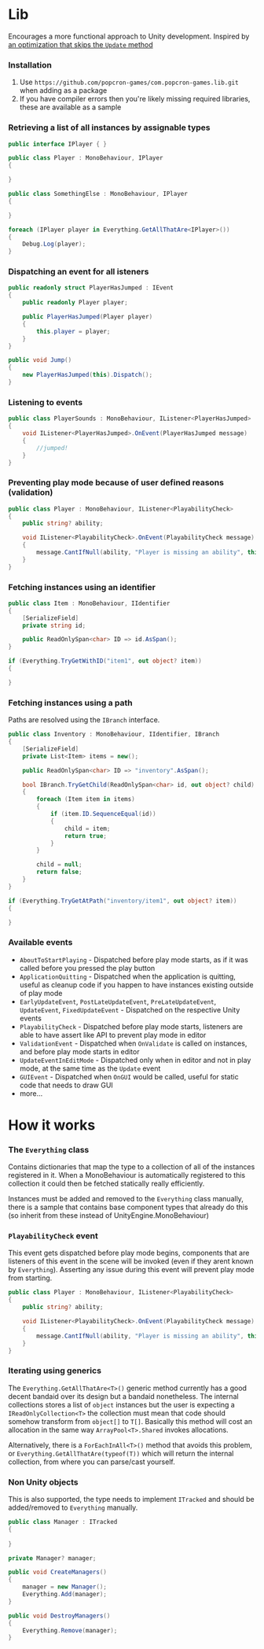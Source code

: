 # Lib
Encourages a more functional approach to Unity development.
Inspired by [an optimization that skips the `Update` method](https://blog.unity.com/engine-platform/10000-update-calls)

### Installation
1. Use `https://github.com/popcron-games/com.popcron-games.lib.git` when adding as a package
2. If you have compiler errors then you're likely missing required libraries, these are available as a sample

### Retrieving a list of all instances by assignable types
```csharp
public interface IPlayer { }

public class Player : MonoBehaviour, IPlayer
{

}

public class SomethingElse : MonoBehaviour, IPlayer
{

}

foreach (IPlayer player in Everything.GetAllThatAre<IPlayer>())
{
    Debug.Log(player);
}
```
### Dispatching an event for all isteners
```csharp
public readonly struct PlayerHasJumped : IEvent 
{
    public readonly Player player;

    public PlayerHasJumped(Player player)
    {
        this.player = player;
    }
}

public void Jump()
{
    new PlayerHasJumped(this).Dispatch();
}
```
### Listening to events
```csharp
public class PlayerSounds : MonoBehaviour, IListener<PlayerHasJumped>
{
    void IListener<PlayerHasJumped>.OnEvent(PlayerHasJumped message)
    {
        //jumped!
    }
}
```
### Preventing play mode because of user defined reasons (validation)
```csharp
public class Player : MonoBehaviour, IListener<PlayabilityCheck>
{
    public string? ability;

    void IListener<PlayabilityCheck>.OnEvent(PlayabilityCheck message)
    {
        message.CantIfNull(ability, "Player is missing an ability", this);
    }
}
```
### Fetching instances using an identifier
```csharp
public class Item : MonoBehaviour, IIdentifier 
{
    [SerializeField]
    private string id;

    public ReadOnlySpan<char> ID => id.AsSpan();
}

if (Everything.TryGetWithID("item1", out object? item))
{

}
```
### Fetching instances using a path
Paths are resolved using the `IBranch` interface.
```csharp
public class Inventory : MonoBehaviour, IIdentifier, IBranch
{
    [SerializeField]
    private List<Item> items = new();

    public ReadOnlySpan<char> ID => "inventory".AsSpan();

    bool IBranch.TryGetChild(ReadOnlySpan<char> id, out object? child)
    {
        foreach (Item item in items)
        {
            if (item.ID.SequenceEqual(id))
            {
                child = item;
                return true;
            }
        }

        child = null;
        return false;
    }
}

if (Everything.TryGetAtPath("inventory/item1", out object? item))
{

}
```
### Available events
* `AboutToStartPlaying` - Dispatched before play mode starts, as if it was called before you pressed the play button
* `ApplicationQuitting` - Dispatched when the application is quitting, useful as cleanup code if you happen to have instances existing outside of play mode
* `EarlyUpdateEvent`, `PostLateUpdateEvent`, `PreLateUpdateEvent`, `UpdateEvent`, `FixedUpdateEvent` - Dispatched on the respective Unity events
* `PlayabilityCheck` - Dispatched before play mode starts, listeners are able to have assert like API to prevent play mode in editor
* `ValidationEvent` - Dispatched when `OnValidate` is called on instances, and before play mode starts in editor
* `UpdateEventInEditMode` - Dispatched only when in editor and not in play mode, at the same time as the `Update` event
* `GUIEvent` - Dispatched when `OnGUI` would be called, useful for static code that needs to draw GUI
* more...

# How it works
### The `Everything` class
Contains dictionaries that map the type to a collection of all of the instances registered in it. When a MonoBehaviour is automatically registered to this collection it could then be fetched statically really efficiently.

Instances must be added and removed to the `Everything` class manually, there is a sample that contains base component types that already do this (so inherit from these instead of UnityEngine.MonoBehaviour)

### `PlayabilityCheck` event
This event gets dispatched before play mode begins, components that are listeners of this event in the scene will be invoked (even if they arent known by `Everything`). Asserting any issue during this event will prevent play mode from starting.
```cs
public class Player : MonoBehaviour, IListener<PlayabilityCheck>
{
    public string? ability;

    void IListener<PlayabilityCheck>.OnEvent(PlayabilityCheck message)
    {
        message.CantIfNull(ability, "Player is missing an ability", this);
    }
}
```
### Iterating using generics
The `Everything.GetAllThatAre<T>()` generic method currently has a good decent bandaid over its design but a bandaid nonetheless. The internal collections stores a list of `object` instances but the user is expecting a `IReadOnlyCollection<T>` the collection must mean that code should somehow transform from `object[]` to `T[]`. Basically this method will cost an allocation in the same way `ArrayPool<T>.Shared` invokes allocations.

Alternatively, there is a `ForEachInAll<T>()` method that avoids this problem, or `Everything.GetAllThatAre(typeof(T))` which will return the internal collection, from where you can parse/cast yourself.

### Non Unity objects
This is also supported, the type needs to implement `ITracked` and should be added/removed to `Everything` manually.
```cs
public class Manager : ITracked
{
    
}

private Manager? manager;

public void CreateManagers()
{
    manager = new Manager();
    Everything.Add(manager);
}

public void DestroyManagers()
{
    Everything.Remove(manager);
}
```
